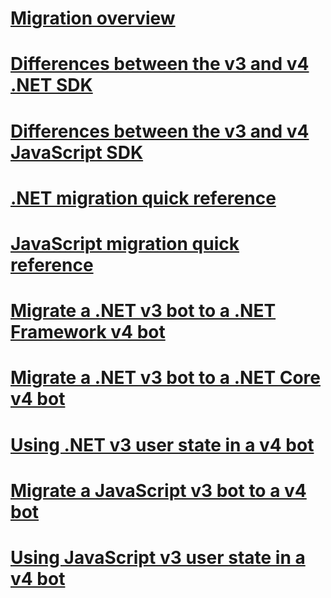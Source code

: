 # [Migration overview](migration-overview.md)
# [Differences between the v3 and v4 .NET SDK](migration-about.md)
# [Differences between the v3 and v4 JavaScript SDK](migration-about-javascript.md)
# [.NET migration quick reference](net-migration-quickreference.md)
# [JavaScript migration quick reference](javascript-migration-quickreference.md)
# [Migrate a .NET v3 bot to a .NET Framework v4 bot](conversion-framework.md)
# [Migrate a .NET v3 bot to a .NET Core v4 bot](conversion-core.md)
# [Using .NET v3 user state in a v4 bot](csharp-user-state-using.md)
# [Migrate a JavaScript v3 bot to a v4 bot](conversion-javascript.md)
# [Using JavaScript v3 user state in a v4 bot](javascript-user-state-using.md)


<!-- Current target:
_intro/overview_
    Summary of our approach to migration, including what's in this node, with links. (pending)
Differences between the v3 and v4 .NET SDK
Differences between the v3 and v4 JavaScript SDK (pending rough draft Jonathan S)
.NET migration quick reference
JavaScript migration quick reference
Migrate a .NET v3 bot to a Framework v4 bot
Migrate a .NET v3 bot to a Core v4 bot
Migrate a JavaScript v3 bot to v4

(For walkthroughs and overview: mention why you'd use each approach)
-->